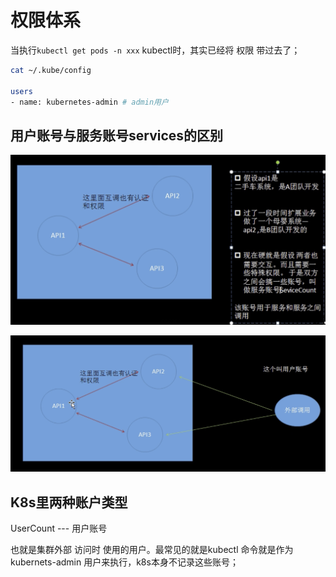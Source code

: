 # 权限体系



当执行`kubectl get pods -n xxx` kubectl时，其实已经将 权限 带过去了；



```bash
cat ~/.kube/config

users
- name: kubernetes-admin # admin用户
```







## 用户账号与服务账号services的区别



![image-20230619162830344](./img/11.png)



![image-20230619162857556](./img/12.png)





## K8s里两种账户类型



UserCount --- 用户账号



也就是集群外部 访问时 使用的用户。最常见的就是kubectl 命令就是作为 kubernets-admin 用户来执行，k8s本身不记录这些账号；





























































